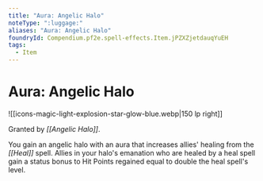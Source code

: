 ```yaml
---
title: "Aura: Angelic Halo"
noteType: ":luggage:"
aliases: "Aura: Angelic Halo"
foundryId: Compendium.pf2e.spell-effects.Item.jPZXZjetdauqYuEH
tags:
  - Item
---
```


# Aura: Angelic Halo
![[icons-magic-light-explosion-star-glow-blue.webp|150 lp right]]

Granted by _[[Angelic Halo]]_.

You gain an angelic halo with an aura that increases allies' healing from the _[[Heal]]_ spell. Allies in your halo's emanation who are healed by a heal spell gain a status bonus to Hit Points regained equal to double the heal spell's level.
